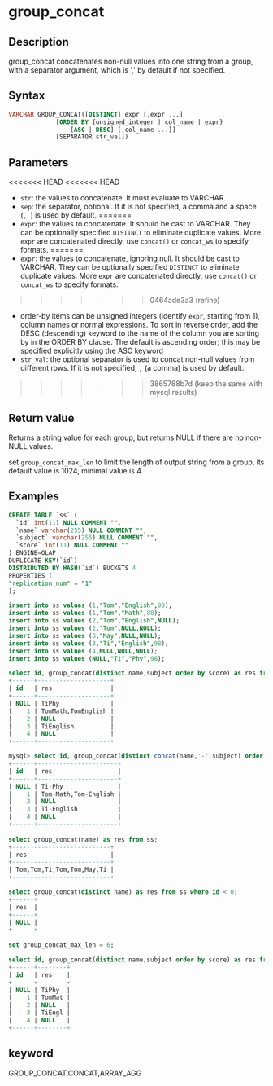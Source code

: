 # group_concat

## Description

group_concat concatenates non-null values into one string from a group, with a separator argument, which is ',' by default if not specified.

## Syntax

```SQL
VARCHAR GROUP_CONCAT([DISTINCT] expr [,expr ...]
             [ORDER BY {unsigned_integer | col_name | expr}
                 [ASC | DESC] [,col_name ...]]
             [SEPARATOR str_val])
```

## Parameters

<<<<<<< HEAD
<<<<<<< HEAD
- `str`: the values to concatenate. It must evaluate to VARCHAR.
- `sep`: the separator, optional. If it is not specified, a comma and a space (`, `) is used by default.
=======
- `expr`: the values to concatenate. It should be cast to VARCHAR. They can be optionally specified `DISTINCT` to eliminate duplicate values. More `expr` are concatenated directly, use `concat()` or `concat_ws` to specify formats.
=======
- `expr`: the values to concatenate, ignoring null. It should be cast to VARCHAR. They can be optionally specified `DISTINCT` to eliminate duplicate values. More `expr` are concatenated directly, use `concat()` or `concat_ws` to specify formats.
>>>>>>> 0464ade3a3 (refine)
- order-by items can be unsigned integers (identify `expr`, starting from 1), column names or normal expressions. To sort in reverse order, add the DESC (descending) keyword to the name of the column you are sorting by in the ORDER BY clause. The default is ascending order; this may be specified explicitly using the ASC keyword
- `str_val`: the optional separator is used to concat non-null values from different rows. If it is not specified, `,` (a comma) is used by default.
>>>>>>> 3865788b7d (keep the same with mysql results)

## Return value

Returns a string value for each group, but returns NULL if there are no non-NULL values.

set `group_concat_max_len` to limit the length of output string from a group, its default value is 1024, minimal value is 4.

## Examples

```sql
CREATE TABLE `ss` (
  `id` int(11) NULL COMMENT "",
  `name` varchar(255) NULL COMMENT "",
  `subject` varchar(255) NULL COMMENT "",
  `score` int(11) NULL COMMENT ""
) ENGINE=OLAP
DUPLICATE KEY(`id`)
DISTRIBUTED BY HASH(`id`) BUCKETS 4
PROPERTIES (
"replication_num" = "1"
);

insert into ss values (1,"Tom","English",90);
insert into ss values (1,"Tom","Math",80);
insert into ss values (2,"Tom","English",NULL);
insert into ss values (2,"Tom",NULL,NULL);
insert into ss values (3,"May",NULL,NULL);
insert into ss values (3,"Ti","English",98);
insert into ss values (4,NULL,NULL,NULL);
insert into ss values (NULL,"Ti","Phy",98);
```

```sql
select id, group_concat(distinct name,subject order by score) as res from ss group by id order by id;
+------+--------------------+
| id   | res                |
+------+--------------------+
| NULL | TiPhy              |
|    1 | TomMath,TomEnglish |
|    2 | NULL               |
|    3 | TiEnglish          |
|    4 | NULL               |
+------+--------------------+

mysql> select id, group_concat(distinct concat(name,'-',subject) order by score) as res from ss group by id order by id;
+------+----------------------+
| id   | res                  |
+------+----------------------+
| NULL | Ti-Phy               |
|    1 | Tom-Math,Tom-English |
|    2 | NULL                 |
|    3 | Ti-English           |
|    4 | NULL                 |
+------+----------------------+
    
select group_concat(name) as res from ss;
+---------------------------+
| res                       |
+---------------------------+
| Tom,Tom,Ti,Tom,Tom,May,Ti |
+---------------------------+

select group_concat(distinct name) as res from ss where id < 0;
+------+
| res  |
+------+
| NULL |
+------+
 
set group_concat_max_len = 6;

select id, group_concat(distinct name,subject order by score) as res from ss group by id order by id;
+------+--------+
| id   | res    |
+------+--------+
| NULL | TiPhy  |
|    1 | TomMat |
|    2 | NULL   |
|    3 | TiEngl |
|    4 | NULL   |
+------+--------+
```

## keyword

GROUP_CONCAT,CONCAT,ARRAY_AGG
